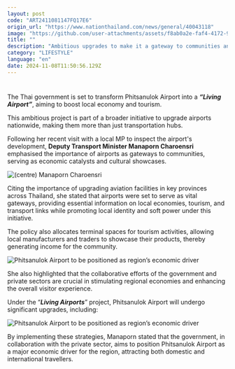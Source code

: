 ```yaml
---
layout: post
code: "ART2411081147FQ17E6"
origin_url: "https://www.nationthailand.com/news/general/40043118"
image: "https://github.com/user-attachments/assets/f8ab0a2e-faf4-4172-9f6e-392b528663ec"
title: ""
description: "Ambitious upgrades to make it a gateway to communities and a cultural showcase"
category: "LIFESTYLE"
language: "en"
date: 2024-11-08T11:50:56.129Z
---
```


# 









The Thai government is set to transform Phitsanulok Airport into a _**“Living Airport”**_, aiming to boost local economy and tourism.

This ambitious project is part of a broader initiative to upgrade airports nationwide, making them more than just transportation hubs.

Following her recent visit with a local MP to inspect the airport's development, **Deputy Transport Minister Manaporn Charoensri** emphasised the importance of airports as gateways to communities, serving as economic catalysts and cultural showcases.

  ![(centre) Manaporn Charoensri](https://github.com/user-attachments/assets/445675c0-efe1-4b06-b974-968861f7baed)

Citing the importance of upgrading aviation facilities in key provinces across Thailand, she stated that airports were set to serve as vital gateways, providing essential information on local economies, tourism, and transport links while promoting local identity and soft power under this initiative.

The policy also allocates terminal spaces for tourism activities, allowing local manufacturers and traders to showcase their products, thereby generating income for the community.

  ![Phitsanulok Airport to be positioned as region’s economic driver](https://github.com/user-attachments/assets/7650c021-f97b-4aff-bc19-29d9ab85cde2)

She also highlighted that the collaborative efforts of the government and private sectors are crucial in stimulating regional economies and enhancing the overall visitor experience.



Under the “_**Living Airports**_” project, Phitsanulok Airport will undergo significant upgrades, including:

  ![Phitsanulok Airport to be positioned as region’s economic driver](https://github.com/user-attachments/assets/9c7df2ef-d95f-42fc-83b9-11693d4c8816)

By implementing these strategies, Manaporn stated that the government, in collaboration with the private sector, aims to position Phitsanulok Airport as a major economic driver for the region, attracting both domestic and international travellers.

